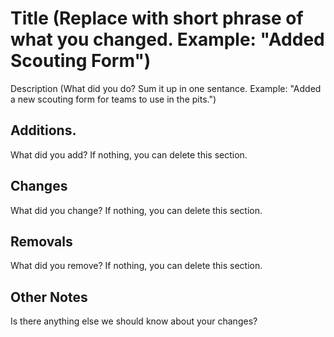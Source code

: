 # Title (Replace with short phrase of what you changed. Example: "Added Scouting Form")
Description (What did you do? Sum it up in one sentance. Example: "Added a new scouting form for teams to use in the pits.")

## Additions.
What did you add? If nothing, you can delete this section.

## Changes
What did you change? If nothing, you can delete this section.

## Removals
What did you remove? If nothing, you can delete this section.

## Other Notes
Is there anything else we should know about your changes?
